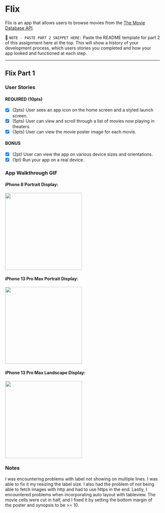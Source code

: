 # Flix

Flix is an app that allows users to browse movies from the [The Movie Database API](http://docs.themoviedb.apiary.io/#).

📝 `NOTE - PASTE PART 2 SNIPPET HERE:` Paste the README template for part 2 of this assignment here at the top. This will show a history of your development process, which users stories you completed and how your app looked and functioned at each step.

---

## Flix Part 1

### User Stories

#### REQUIRED (10pts)
- [x] (2pts) User sees an app icon on the home screen and a styled launch screen.
- [x] (5pts) User can view and scroll through a list of movies now playing in theaters.
- [x] (3pts) User can view the movie poster image for each movie.

#### BONUS
- [x] (2pt) User can view the app on various device sizes and orientations.
- [x] (1pt) Run your app on a real device.

### App Walkthrough GIF

#### iPhone 8 Portrait Display:
<img src="https://user-images.githubusercontent.com/50003319/154859983-81487572-0dda-44c0-87f6-a950ca7b353c.gif" width=250><br>

#### iPhone 13 Pro Max Portrait Display:
<img src="https://user-images.githubusercontent.com/50003319/154859987-82debbb2-4f8a-457a-9bb3-fb9f09992faa.gif" width=250><br>

#### iPhone 13 Pro Max Landscape Display:
<img src="https://user-images.githubusercontent.com/50003319/155856317-a820eece-1cd4-4c0c-916f-a55910ee5efd.gif" height=250><br>


### Notes
I was encountering problems with label not showing on multiple lines. I was able to fix it my resizing the label size. I also had the problem of not being able to fetch images with http and had to use https in the end. Lastly, I encountered problems when incorporating auto layout with tableview. The movie cells were cut in half, and I fixed it by setting the bottom margin of the poster and synopsis to be >= 10.
